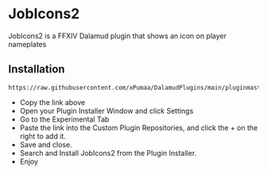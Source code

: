 # JobIcons2
JobIcons2 is a FFXIV Dalamud plugin that shows an icon on player nameplates

## Installation
```
https://raw.githubusercontent.com/xPumaa/DalamudPlugins/main/pluginmaster.json
```
* Copy the link above
* Open your Plugin Installer Window and click Settings
* Go to the Experimental Tab
* Paste the link into the Custom Plugin Repositories, and click the + on the right to add it.
* Save and close.
* Search and Install JobIcons2 from the Plugin Installer.
* Enjoy

